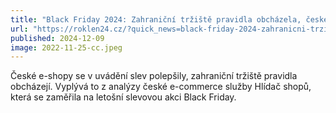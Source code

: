 ```yaml
---
title: "Black Friday 2024: Zahraniční tržiště pravidla obcházela, české e-shopy se naopak výrazně zlepšily"
url: "https://roklen24.cz/?quick_news=black-friday-2024-zahranicni-trziste-pravidla-obchazela-ceske-e-shopy-se-naopak-vyrazne-zlepsily"
published: 2024-12-09
image: 2022-11-25-cc.jpeg
---
```


České e-shopy se v uvádění slev polepšily, zahraniční tržiště pravidla obcházejí. Vyplývá to z analýzy české e-commerce 
služby Hlídač shopů, která se zaměřila na letošní slevovou akci Black Friday. 
